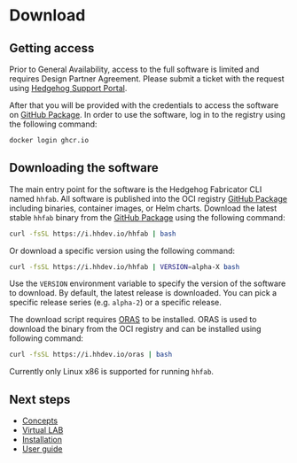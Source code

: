 # Download

## Getting access

Prior to General Availability, access to the full software is limited and requires Design Partner Agreement.
Please submit a ticket with the request using [Hedgehog Support Portal](https://support.githedgehog.com/).

After that you will be provided with the credentials to access the software on [GitHub Package](https://ghcr.io).
In order to use the software, log in to the registry using the following command:

```bash
docker login ghcr.io
```

## Downloading the software

The main entry point for the software is the Hedgehog Fabricator CLI named `hhfab`. All software is published into the
OCI registry [GitHub Package](https://ghcr.io) including binaries, container images, or Helm charts.
Download the latest stable `hhfab` binary from the [GitHub Package](https://ghcr.io) using the following command:

```bash
curl -fsSL https://i.hhdev.io/hhfab | bash
```

Or download a specific version using the following command:

```bash
curl -fsSL https://i.hhdev.io/hhfab | VERSION=alpha-X bash
```

Use the `VERSION` environment variable to specify the version of the software to download. By default, the latest
release is downloaded. You can pick a specific release series (e.g. `alpha-2`) or a specific release.

The download script requires [ORAS](https://oras.land/) to be installed. ORAS is used to download the binary from the
OCI registry and can be installed using following command:

```bash
curl -fsSL https://i.hhdev.io/oras | bash
```

Currently only Linux x86 is supported for running `hhfab`.

## Next steps

* [Concepts](../concepts/overview.md)
* [Virtual LAB](../vlab/overview.md)
* [Installation](../install-upgrade/overview.md)
* [User guide](../user-guide/overview.md)
